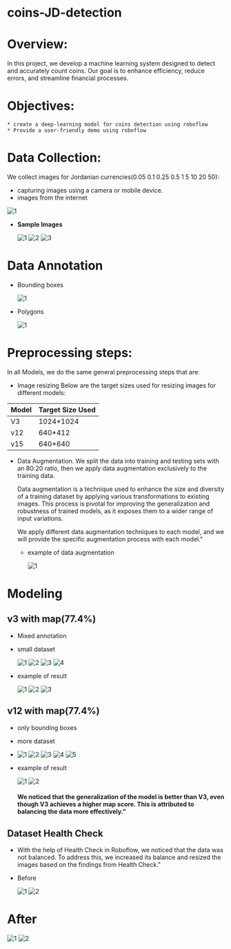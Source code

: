 # coins-JD-detection

# Overview:
In this project, we develop a machine learning system designed to detect and accurately count coins. Our goal is to enhance efficiency, reduce errors, and streamline financial processes.

# Objectives:
    * create a deep-learning model for coins detection using roboflow
    * Provide a user-friendly demo using roboflow

# Data Collection:
We collect images for Jordanian currencies(0.05  0.1  0.25  0.5 1  5  10  20  50):

   * capturing images using a camera or mobile device.
   * images from the internet

![1](https://github.com/saraaldamiri/coins-JD-detection/blob/main/data/Screenshot%202024-02-20%20115328.png)

* <b>Sample Images</b>

  ![1](https://github.com/saraaldamiri/coins-JD-detection/blob/main/data/download%20(1).jpeg)
  ![2](https://github.com/saraaldamiri/coins-JD-detection/blob/main/data/download.jpeg)
  ![3](https://github.com/saraaldamiri/coins-JD-detection/blob/main/data/%D8%A7%D9%84%D8%B9%D8%B4%D8%B1%D9%8A%D9%86.png)


# Data Annotation

  * Bounding boxes
    
      ![1](https://github.com/saraaldamiri/coins-JD-detection/blob/main/data/Screenshot%202024-02-21%20115903.png)

  * Polygons
    
    ![1](https://github.com/saraaldamiri/coins-JD-detection/blob/main/data/Screenshot%202024-02-21%20115925.png)



# Preprocessing steps:
In all Models, we do the same general preprocessing steps that are:

* Image resizing Below are the target sizes used for resizing images for different models:
  
| Model         | Target Size Used |
|---------------|------------------|
|V3             | 1024*1024        |
|v12            | 640*412          |
|v15            | 640*640          |

* Data Augmentation.
  We split the data into training and testing sets with an 80:20 ratio, then we apply data augmentation exclusively to the training data.

  Data augmentation is a technique used to enhance the size and diversity of a training dataset by applying various transformations to existing images. This process is pivotal for 
  improving the generalization and robustness of trained models, as it exposes them to a wider range of input variations.

  We apply different data augmentation techniques to each model, and we will provide the specific augmentation process with each model."

  * example of data augmentation
    
      ![1](https://github.com/saraaldamiri/coins-JD-detection/blob/main/data/Screenshot%202024-02-21%20120724.png)

# Modeling

## v3 with map(77.4%)
  * Mixed annotation 
  * small dataset

     ![1](https://github.com/saraaldamiri/coins-JD-detection/blob/main/data/Screenshot%202024-02-21%20131522.png)
     ![2](https://github.com/saraaldamiri/coins-JD-detection/blob/main/data/Screenshot%202024-02-21%20131547.png)
     ![3](https://github.com/saraaldamiri/coins-JD-detection/blob/main/data/Screenshot%202024-02-21%20131236.png)
     ![4](https://github.com/saraaldamiri/coins-JD-detection/blob/main/data/Screenshot%202024-02-21%20131444.png)

  * example of result
    
    ![1](https://github.com/saraaldamiri/coins-JD-detection/blob/main/data/Screenshot%202024-02-21%20135210.png)
    ![2](https://github.com/saraaldamiri/coins-JD-detection/blob/main/data/Screenshot%202024-02-21%20135143.png)
    ![3](https://github.com/saraaldamiri/coins-JD-detection/blob/main/data/Screenshot%202024-02-21%20140322.png)


## v12 with map(77.4%)

* only bounding boxes 
* more dataset
*
     ![1](https://github.com/saraaldamiri/coins-JD-detection/blob/main/data/1111.png)
     ![2](https://github.com/saraaldamiri/coins-JD-detection/blob/main/data/11.png)
     ![3](https://github.com/saraaldamiri/coins-JD-detection/blob/main/data/1.png)
     ![4](https://github.com/saraaldamiri/coins-JD-detection/blob/main/data/111.png)
     ![5](https://github.com/saraaldamiri/coins-JD-detection/blob/main/data/11111.png)


* example of result
  
     ![1](https://github.com/saraaldamiri/coins-JD-detection/blob/main/data/2.png)
     ![2](https://github.com/saraaldamiri/coins-JD-detection/blob/main/data/22.png)

     #### We noticed that the generalization of the model is better than V3, even though V3 achieves a higher map score. This is attributed to balancing the data more effectively."

## Dataset Health Check
 * With the help of Health Check in Roboflow, we noticed that the data was not balanced. To address this, we increased its balance and resized the images based on the findings from Health Check."

* Before
  
     ![1](https://github.com/saraaldamiri/coins-JD-detection/blob/main/data/3.png)
     ![2](https://github.com/saraaldamiri/coins-JD-detection/blob/main/data/33%20-%20Copy.png)

# After

   ![1](https://github.com/saraaldamiri/coins-JD-detection/blob/main/data/333.png)
   ![2](https://github.com/saraaldamiri/coins-JD-detection/blob/main/data/3333%20-%20Copy.png)

  
  
     



     
   
   






